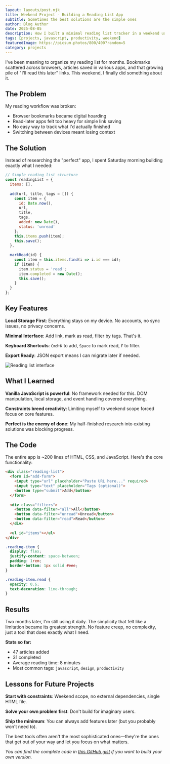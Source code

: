 ```yaml
---
layout: layouts/post.njk
title: Weekend Project - Building a Reading List App
subtitle: Sometimes the best solutions are the simple ones
author: Blog Author
date: 2025-08-05
description: How I built a minimal reading list tracker in a weekend using vanilla JavaScript and local storage.
tags: [projects, javascript, productivity, weekend]
featuredImage: https://picsum.photos/800/400?random=5
category: projects
---
```


I've been meaning to organize my reading list for months. Bookmarks scattered across browsers, articles saved in various apps, and that growing pile of "I'll read this later" links. This weekend, I finally did something about it.

## The Problem

My reading workflow was broken:
- Browser bookmarks became digital hoarding
- Read-later apps felt too heavy for simple link saving  
- No easy way to track what I'd actually finished
- Switching between devices meant losing context

## The Solution

Instead of researching the "perfect" app, I spent Saturday morning building exactly what I needed:

```javascript
// Simple reading list structure
const readingList = {
  items: [],
  
  add(url, title, tags = []) {
    const item = {
      id: Date.now(),
      url,
      title,
      tags,
      added: new Date(),
      status: 'unread'
    };
    this.items.push(item);
    this.save();
  },
  
  markRead(id) {
    const item = this.items.find(i => i.id === id);
    if (item) {
      item.status = 'read';
      item.completed = new Date();
      this.save();
    }
  }
};
```

## Key Features

**Local Storage First**: Everything stays on my device. No accounts, no sync issues, no privacy concerns.

**Minimal Interface**: Add link, mark as read, filter by tags. That's it.

**Keyboard Shortcuts**: `Cmd+K` to add, `Space` to mark read, `F` to filter.

**Export Ready**: JSON export means I can migrate later if needed.

![Reading list interface](https://picsum.photos/600/300?random=6 "Clean, minimal reading list interface")

## What I Learned

**Vanilla JavaScript is powerful**: No framework needed for this. DOM manipulation, local storage, and event handling covered everything.

**Constraints breed creativity**: Limiting myself to weekend scope forced focus on core features.

**Perfect is the enemy of done**: My half-finished research into existing solutions was blocking progress.

## The Code

The entire app is ~200 lines of HTML, CSS, and JavaScript. Here's the core functionality:

```html
<div class="reading-list">
  <form id="add-form">
    <input type="url" placeholder="Paste URL here..." required>
    <input type="text" placeholder="Tags (optional)">
    <button type="submit">Add</button>
  </form>
  
  <div class="filters">
    <button data-filter="all">All</button>
    <button data-filter="unread">Unread</button>
    <button data-filter="read">Read</button>
  </div>
  
  <ul id="items"></ul>
</div>
```

```css
.reading-item {
  display: flex;
  justify-content: space-between;
  padding: 1rem;
  border-bottom: 1px solid #eee;
}

.reading-item.read {
  opacity: 0.6;
  text-decoration: line-through;
}
```

## Results

Two months later, I'm still using it daily. The simplicity that felt like a limitation became its greatest strength. No feature creep, no complexity, just a tool that does exactly what I need.

**Stats so far:**
- 47 articles added
- 31 completed  
- Average reading time: 8 minutes
- Most common tags: `javascript`, `design`, `productivity`

## Lessons for Future Projects

**Start with constraints**: Weekend scope, no external dependencies, single HTML file.

**Solve your own problem first**: Don't build for imaginary users.

**Ship the minimum**: You can always add features later (but you probably won't need to).

The best tools often aren't the most sophisticated ones—they're the ones that get out of your way and let you focus on what matters.

*You can find the complete code in [this GitHub gist](https://gist.github.com/example) if you want to build your own version.*
